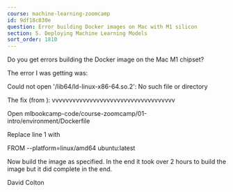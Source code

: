 ```yaml
---
course: machine-learning-zoomcamp
id: 9df18c830e
question: Error building Docker images on Mac with M1 silicon
section: 5. Deploying Machine Learning Models
sort_order: 1810
---
```


Do you get errors building the Docker image on the Mac M1 chipset?

The error I was getting was:

Could not open '/lib64/ld-linux-x86-64.so.2': No such file or directory

The fix (from ): vvvvvvvvvvvvvvvvvvvvvvvvvvvvvvvvvvvv

Open mlbookcamp-code/course-zoomcamp/01-intro/environment/Dockerfile

Replace line 1 with

FROM --platform=linux/amd64 ubuntu:latest

Now build the image as specified. In the end it took over 2 hours to build the image but it did complete in the end.

David Colton

